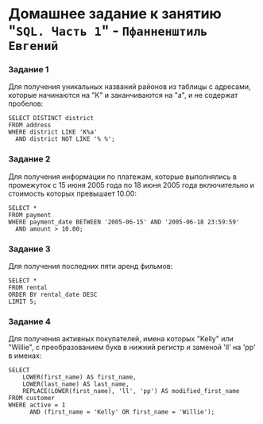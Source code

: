 # Домашнее задание к занятию "`SQL. Часть 1`" - `Пфанненштиль Евгений`


### Задание 1
Для получения уникальных названий районов из таблицы с адресами, которые начинаются на "K" и заканчиваются на "a", и не содержат пробелов:

    SELECT DISTINCT district
    FROM address
    WHERE district LIKE 'K%a' 
      AND district NOT LIKE '% %';
  
### Задание 2
Для получения информации по платежам, которые выполнялись в промежуток с 15 июня 2005 года по 18 июня 2005 года включительно и стоимость которых превышает 10.00:


    SELECT *
    FROM payment
    WHERE payment_date BETWEEN '2005-06-15' AND '2005-06-18 23:59:59'
      AND amount > 10.00;
  
### Задание 3
Для получения последних пяти аренд фильмов:


    SELECT *
    FROM rental
    ORDER BY rental_date DESC
    LIMIT 5;

### Задание 4
Для получения активных покупателей, имена которых "Kelly" или "Willie", с преобразованием букв в нижний регистр и заменой 'll' на 'pp' в именах:


    SELECT 
        LOWER(first_name) AS first_name, 
        LOWER(last_name) AS last_name,
        REPLACE(LOWER(first_name), 'll', 'pp') AS modified_first_name
    FROM customer
    WHERE active = 1 
          AND (first_name = 'Kelly' OR first_name = 'Willie');

